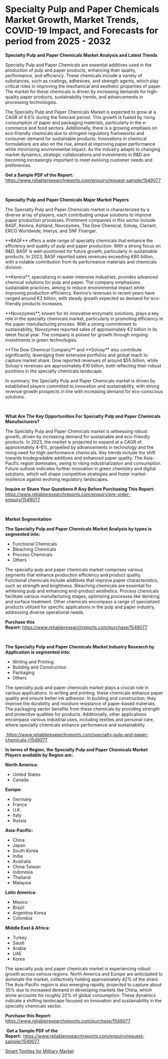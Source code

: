 <p><h1>Specialty Pulp and Paper Chemicals Market Growth, Market Trends, COVID-19 Impact, and Forecasts for period from 2025 - 2032</h1></p><p><strong>Specialty Pulp and Paper Chemicals Market Analysis and Latest Trends</strong></p>
<p><p>Specialty Pulp and Paper Chemicals are essential additives used in the production of pulp and paper products, enhancing their quality, performance, and efficiency. These chemicals include a variety of substances, such as coatings, adhesives, and strength agents, which play critical roles in improving the mechanical and aesthetic properties of paper. The market for these chemicals is driven by increasing demands for high-quality paper products, sustainability trends, and advancements in processing technologies.</p><p>The Specialty Pulp and Paper Chemicals Market is expected to grow at a CAGR of 8.6% during the forecast period. This growth is fueled by rising consumption of paper and packaging materials, particularly in the e-commerce and food sectors. Additionally, there is a growing emphasis on eco-friendly chemicals due to stringent regulatory frameworks and consumer demand for sustainable products. Innovations in chemical formulations are also on the rise, aimed at improving paper performance while minimizing environmental impact. As the industry adapts to changing market dynamics, strategic collaborations and investments in R&D are becoming increasingly important to meet evolving customer needs and preferences.</p></p>
<p><strong>Get a Sample PDF of the Report:&nbsp;</strong> <a href="https://www.reliableresearchreports.com/enquiry/request-sample/1549077?utm_campaign=1558&utm_medium=2&utm_source=Github&utm_content=ia&utm_term=01042025&utm_id=specialty-pulp-and-paper-chemicals">https://www.reliableresearchreports.com/enquiry/request-sample/1549077</a></p>
<p>&nbsp;</p>
<p><strong>Specialty Pulp and Paper Chemicals Major Market Players</strong></p>
<p><p>The Specialty Pulp and Paper Chemicals market is characterized by a diverse array of players, each contributing unique solutions to improve paper production processes. Prominent companies in this sector include BASF, Kemira, Ashland, Novozymes, The Dow Chemical, Solvay, Clariant, ERCO Worldwide, Imerys, and SNF Floerger.</p><p>**BASF** offers a wide range of specialty chemicals that enhance the efficiency and quality of pulp and paper production. With a strong focus on R&D, BASF is well-positioned for future growth, particularly in sustainable products. In 2023, BASF reported sales revenues exceeding €60 billion, with a notable contribution from its performance materials and chemicals division.</p><p>**Kemira**, specializing in water-intensive industries, provides advanced chemical solutions for pulp and paper. The company emphasizes sustainable practices, aiming to reduce environmental impact while improving production efficiency. Kemira's revenues in recent years have ranged around €2 billion, with steady growth expected as demand for eco-friendly products increases.</p><p>**Novozymes**, known for its innovative enzymatic solutions, plays a key role in the specialty chemicals market, particularly in promoting efficiency in the paper manufacturing process. With a strong commitment to sustainability, Novozymes reported sales of approximately €2 billion in its latest fiscal year. The company is poised for growth through ongoing investments in green technologies.</p><p>**The Dow Chemical Company** and **Solvay** also contribute significantly, leveraging their extensive portfolios and global reach to capture market share. Dow reported revenues of around $55 billion, while Solvay's revenues are approximately €10 billion, both reflecting their robust positions in the specialty chemicals landscape.</p><p>In summary, the Specialty Pulp and Paper Chemicals market is driven by established players committed to innovation and sustainability, with strong revenue growth prospects in line with increasing demand for eco-conscious solutions.</p></p>
<p>&nbsp;</p>
<p><strong>What Are The Key Opportunities For Specialty Pulp and Paper Chemicals Manufacturers?</strong></p>
<p><p>The Specialty Pulp and Paper Chemicals market is witnessing robust growth, driven by increasing demand for sustainable and eco-friendly products. In 2023, the market is projected to expand at a CAGR of approximately 4-6%, propelled by advancements in technology and the rising need for high-performance chemicals. Key trends include the shift towards biodegradable additives and enhanced paper quality. The Asia-Pacific region dominates, owing to rising industrialization and consumption. Future outlook indicates further innovation in green chemistry and digital solutions, which will shape competitive strategies and foster market resilience against evolving regulatory landscapes.</p></p>
<p><strong>Inquire or Share Your Questions If Any Before Purchasing This Report:</strong> <a href="https://www.reliableresearchreports.com/enquiry/pre-order-enquiry/1549077?utm_campaign=1558&utm_medium=2&utm_source=Github&utm_content=ia&utm_term=01042025&utm_id=specialty-pulp-and-paper-chemicals">https://www.reliableresearchreports.com/enquiry/pre-order-enquiry/1549077</a></p>
<p>&nbsp;</p>
<p><strong>Market Segmentation</strong></p>
<p><strong>The Specialty Pulp and Paper Chemicals Market Analysis by types is segmented into:</strong></p>
<p><ul><li>Functional Chemicals</li><li>Bleaching Chemicals</li><li>Process Chemicals</li><li>Others</li></ul></p>
<p><p>The specialty pulp and paper chemicals market comprises various segments that enhance production efficiency and product quality. Functional chemicals include additives that improve paper characteristics, such as strength and brightness. Bleaching chemicals are essential for whitening pulp and enhancing end-product aesthetics. Process chemicals facilitate various manufacturing stages, optimizing processes like deinking and surface treatment. Other chemicals encompass a range of specialized products utilized for specific applications in the pulp and paper industry, addressing diverse operational needs.</p></p>
<p><strong>Purchase this Report:&nbsp;</strong><a href="https://www.reliableresearchreports.com/purchase/1549077?utm_campaign=1558&utm_medium=2&utm_source=Github&utm_content=ia&utm_term=01042025&utm_id=specialty-pulp-and-paper-chemicals">https://www.reliableresearchreports.com/purchase/1549077</a></p>
<p>&nbsp;</p>
<p><strong>The Specialty Pulp and Paper Chemicals Market Industry Research by Application is segmented into:</strong></p>
<p><ul><li>Writing and Printing</li><li>Building and Construction</li><li>Packaging</li><li>Others</li></ul></p>
<p><p>The specialty pulp and paper chemicals market plays a crucial role in various applications. In writing and printing, these chemicals enhance paper quality and ensure better ink adhesion. In building and construction, they improve the durability and moisture resistance of paper-based materials. The packaging sector benefits from these chemicals by providing strength and protective qualities for products. Additionally, other applications encompass various industrial uses, including textiles and personal care, where specialty chemicals enhance performance and sustainability.</p></p>
<p><a href="https://www.reliableresearchreports.com/specialty-pulp-and-paper-chemicals-r1549077?utm_campaign=1558&utm_medium=2&utm_source=Github&utm_content=ia&utm_term=01042025&utm_id=specialty-pulp-and-paper-chemicals">&nbsp;https://www.reliableresearchreports.com/specialty-pulp-and-paper-chemicals-r1549077</a></p>
<p><strong>In terms of Region, the Specialty Pulp and Paper Chemicals Market Players available by Region are:</strong></p>
<p>
    <p> <strong> North America: </strong>
        <ul>
            <li>United States</li>
            <li>Canada</li>
        </ul>
        </p> 
    <p> <strong> Europe: </strong>
        <ul>
            <li>Germany</li>
            <li>France</li>
            <li>U.K.</li>
            <li>Italy</li>
            <li>Russia</li>
        </ul>
        </p> 
    <p> <strong> Asia-Pacific: </strong>
        <ul>
            <li>China</li>
            <li>Japan</li>
            <li>South Korea</li>
            <li>India</li>
            <li>Australia</li>
            <li>China Taiwan</li>
            <li>Indonesia</li>
            <li>Thailand</li>
            <li>Malaysia</li>
        </ul>
        </p> 
    <p> <strong> Latin America: </strong>
        <ul>
            <li>Mexico</li>
            <li>Brazil</li>
            <li>Argentina Korea</li>
            <li>Colombia</li>
        </ul>
        </p> 
    <p> <strong> Middle East & Africa: </strong>
        <ul>
            <li>Turkey</li>
            <li>Saudi</li>
            <li>Arabia</li>
            <li>UAE</li>
            <li>Korea</li>
        </ul>
    </p>
    </p>
<p><p>The specialty pulp and paper chemicals market is experiencing robust growth across various regions. North America and Europe are anticipated to dominate the market, collectively holding approximately 42% of the share. The Asia-Pacific region is also emerging rapidly, projected to capture about 35% due to increased demand in developing markets like China, which alone accounts for roughly 20% of global consumption. These dynamics indicate a shifting landscape focused on innovation and sustainability in the specialty chemicals sector.</p></p>
<p><strong>Purchase this Report: </strong><a href="https://www.reliableresearchreports.com/purchase/1549077?utm_campaign=1558&utm_medium=2&utm_source=Github&utm_content=ia&utm_term=01042025&utm_id=specialty-pulp-and-paper-chemicals">https://www.reliableresearchreports.com/purchase/1549077</a></p>
<p>&nbsp;<strong>Get a Sample PDF of the Report:&nbsp;&nbsp;</strong><a href="https://www.reliableresearchreports.com/enquiry/request-sample/1549077?utm_campaign=1558&utm_medium=2&utm_source=Github&utm_content=ia&utm_term=01042025&utm_id=specialty-pulp-and-paper-chemicals">https://www.reliableresearchreports.com/enquiry/request-sample/1549077</a></p>
<p><strong></strong></p>
<p><p><a href="https://github.com/koskasislo39/Market-Research-Report-List-1/blob/main/smart-textiles-for-military-market.md?utm_campaign=1558&utm_medium=2&utm_source=Github&utm_content=ia&utm_term=01042025&utm_id=specialty-pulp-and-paper-chemicals">Smart Textiles for Military Market</a></p></p>